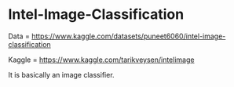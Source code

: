 # Intel-Image-Classification

Data = https://www.kaggle.com/datasets/puneet6060/intel-image-classification

Kaggle = https://www.kaggle.com/tarikveysen/intelimage

It is basically an image classifier.
